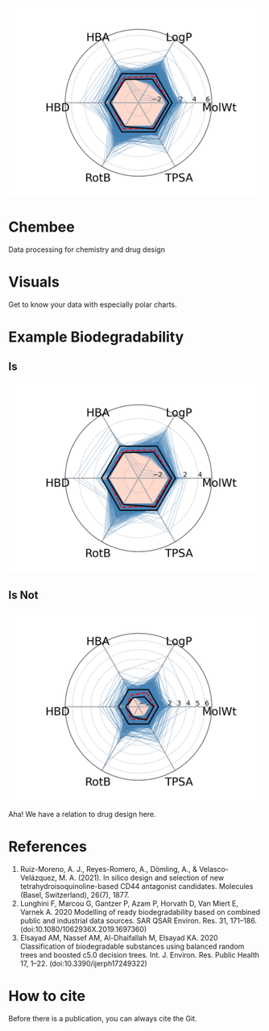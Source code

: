 ![Distribution Dataset](tests/plots/plots.png)
# Chembee
Data processing for chemistry and drug design


# Visuals 
Get to know your data with especially polar charts. 

# Example Biodegradability
## Is 
![Polar Chart](tests/plots/BiodegPolar.png)
## Is Not 
![Polar Chart](tests/plots/NBiodegPolar.png)

Aha! We have a relation to drug design here. 


# References 

1. Ruiz-Moreno, A. J., Reyes-Romero, A., Dömling, A., & Velasco-Velázquez, M. A. (2021). In silico design and selection of new tetrahydroisoquinoline-based CD44 antagonist candidates. Molecules (Basel, Switzerland), 26(7), 1877.
2. Lunghini F, Marcou G, Gantzer P, Azam P, Horvath D, Van Miert E, Varnek A. 2020 Modelling of ready biodegradability based on combined public and industrial data sources. SAR QSAR Environ. Res. 31, 171–186. (doi:10.1080/1062936X.2019.1697360)
3. Elsayad AM, Nassef AM, Al-Dhaifallah M, Elsayad KA. 2020 Classification of biodegradable substances using balanced random trees and boosted c5.0 decision trees. Int. J. Environ. Res. Public Health 17, 1–22. (doi:10.3390/ijerph17249322)

# How to cite

Before there is a publication, you can always cite the Git. 